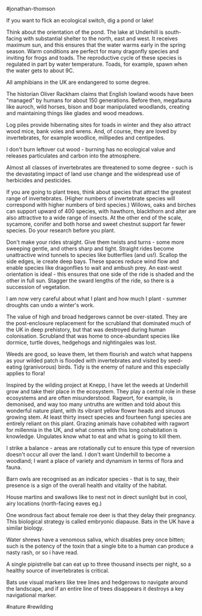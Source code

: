 #jonathan-thomson

If you want to flick an ecological switch, dig a pond or lake!

Think about the orientation of the pond. The lake at Underhill is south-facing with substantial shelter to the north, east and west. It receives maximum sun, and this ensures that the water warms early in the spring season. Warm conditions are perfect for many dragonfly species and inviting for frogs and toads.  The reproductive cycle of these species is regulated in part by water temperature. Toads, for example, spawn when the water gets to about 9C.

All amphibians in the UK are endangered to some degree.

The historian Oliver Rackham claims that English lowland woods have been "managed" by humans for about 150 generations. Before then, megafauna like auroch, wild horses, bison and boar manipulated woodlands, creating and maintaining things like glades and wood meadows.

Log piles provide hibernating sites for toads in winter and they also attract wood mice, bank voles and wrens. And, of course, they are loved by invertebrates, for example woodlice, millipedes and centipedes.

I don't burn leftover cut wood - burning has no ecological value and releases particulates and carbon into the atmosphere.

Almost all classes of invertebrates are threatened to some degree - such is the devastating impact of land use change and the widespread use of herbicides and pesticides. 

If you are going to plant trees, think about species that attract the greatest range of invertebrates. (Higher numbers of invertebrate species will correspond with higher numbers of bird species.) Willows, oaks and birches can support upward of 400 species, with hawthorn, blackthorn and alter are also attractive to a wide range of insects. At the other end of the scale, sycamore, conifer and both horse and sweet chestnut support far fewer species. Do your research before you plant. 

Don't make your rides straight. Give them twists and turns - some more sweeping gentle, and others sharp and tight. Straight rides become unattractive wind tunnels to species like butterflies (and us!). Scallop the side edges, ie create deep bays. These spaces reduce wind flow and enable species like dragonflies to wait and ambush prey. An east-west orientation is ideal - this ensures that one side of the ride is shaded and the other in full sun. Stagger the sward lengths of the ride, so there is a succession of vegetation. 

I am now very careful about what I plant and how much I plant - summer droughts can undo a winter's work.

The value of high and broad hedgerows cannot be over-stated. They are the post-enclosure replacement for the scrubland that dominated much of the UK in deep prehistory, but that was destroyed during human colonisation. Scrubland that was home to once-abundant species like dormice, turtle doves, hedgehogs and nightingales was lost. 

Weeds are good, so leave them, let them flourish and watch what happens as your wilded patch is flooded with invertebrates and visited by seed-eating (granivorous) birds. Tidy is the enemy of nature and this especially applies to flora!

Inspired by the wilding project at Knepp, I have let the weeds at Underhill grow and take their place in the ecosystem. They play a central role in these ecosystems and are often misunderstood. Ragwort, for example, is demonised, and way too many untruths are written and told about this wonderful nature plant, with its vibrant yellow flower heads and sinuous growing stem. At least thirty insect species and fourteen fungi species are entirely reliant on this plant. Grazing animals have cohabited with ragwort for millennia in the UK, and what comes with this long cohabitation is knowledge. Ungulates know what to eat and what is going to kill them.

I strike a balance - areas are rotationally cut to ensure this type of reversion doesn't occur all over the land. I don't want Underhill to become a woodland; I want a place of variety and dynamism in terms of flora and fauna.

Barn owls are recognised as an indicator species - that is to say, their presence is a sign of the overall health and vitality of the habitat.

House martins and swallows like to nest not in direct sunlight but in cool, airy locations (north-facing eaves eg.)

One wondrous fact about female roe deer is that they delay their pregnancy. This biological strategy is called embryonic diapause. Bats in the UK have a similar biology.

Water shrews have a venomous saliva, which disables prey once bitten; such is the potency of the toxin that a single bite to a human can produce a nasty rash, or so i have read.

A single pipistrelle bat can eat up to three thousand insects per night, so a healthy source of invertebrates is critical.

Bats use visual markers like tree lines and hedgerows to navigate around the landscape, and if an entire line of trees disappears it destroys a key navigational marker.

#nature #rewilding 